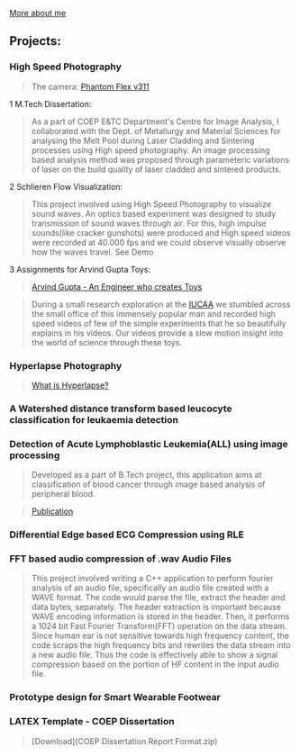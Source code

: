 [More about me](aboutme.md)

## Projects:
### High Speed Photography

>The camera: [Phantom Flex v311](http://www.phantomhighspeed.com/)

1 M.Tech Dissertation:

>As a part of COEP E&TC Department's Centre for Image Analysis, I collaborated with the Dept. of Metallurgy and Material Sciences for analysing the Melt Pool during Laser Cladding and Sintering processes using High speed photography. 
An image processing based analysis method was proposed through parameteric variations of laser on the build quality of
laser cladded and sintered products.

2 Schlieren Flow Visualization:

>This project involved using High Speed Photography to visualize sound waves. An optics based experiment was designed to study transmission of sound waves through air. For this, high impulse sounds(like cracker gunshots) were produced and High speed videos were recorded at 40.000 fps and we could observe visually observe how the waves travel. 
See Demo

3 Assignments for Arvind Gupta Toys:

>[Arvind Gupta - An Engineer who creates Toys](http://www.ted.com/talks/arvind_gupta_turning_trash_into_toys_for_learning#t-913222)

>During a small research exploration at the [IUCAA](www.iucaa.ernet.in/) we stumbled across the small office of this immensely popular man and recorded high speed videos of few of the simple experiments that he so beautifully explains in his videos. Our videos provide a slow motion insight into the world of science through these toys.

### Hyperlapse Photography
>[What is Hyperlapse?](https://en.wikipedia.org/wiki/Hyperlapse)

### A Watershed distance transform based leucocyte classification for leukaemia detection

### Detection of Acute Lymphoblastic Leukemia(ALL) using image processing
>Developed as a part of B.Tech project, this application aims at classification of blood cancer through image based analysis of peripheral blood.

>[Publication](http://ieeexplore.ieee.org/document/7087834/)

### Differential Edge based ECG Compression using RLE

### FFT based audio compression of .wav Audio Files
>This project involved writing a C++ application to perform fourier analysis of an audio file, specifically an audio file created with a WAVE format. The code would parse the file, extract the header and data bytes, separately. The header extraction is important because WAVE encoding information is stored in the header. Then, it performs a 1024 bit Fast Fourier Transform(FFT) operation on the data stream. Since human ear is not sensitive towards high frequency content, the code scraps the high frequency bits and rewrites the data stream into a new audio file. Thus the code is effectively able to show a signal compression based on the portion of HF content in the input audio file.

### Prototype design for Smart Wearable Footwear

### LATEX Template - COEP Dissertation
>[Download](COEP Dissertation Report Format.zip)



